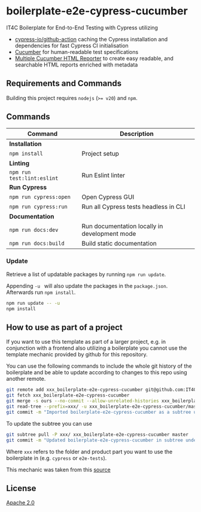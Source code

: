 # boilerplate-e2e-cypress-cucumber

IT4C Boilerplate for End-to-End Testing with Cypress utilizing
* [cypress-io/github-action](https://github.com/marketplace/actions/cypress-io) caching the Cypress installation and dependencies for fast Cypress CI initialisation
* [Cucumber](https://cucumber.io/docs/gherkin/reference/) for human-readable test specifications
* [Multiple Cucumber HTML Reporter](https://github.com/WasiqB/multiple-cucumber-html-reporter/tree/main) to create easy readable, and searchable HTML reports enriched with metadata

## Requirements and Commands

Building this project requires `nodejs` (`>= v20`) and `npm`.


## Commands

| Command                    | Description                                   |
|----------------------------|-----------------------------------------------|
| **Installation**           |                                               |
| `npm install`              | Project setup                                 |
| **Linting**                |                                               |
| `npm run test:lint:eslint` | Run Eslint linter                             |
| **Run Cypress**            |                                               |
| `npm run cypress:open`     | Open Cypress GUI                              |
| `npm run cypress:run`      | Run all Cypress tests headless in CLI         |
| **Documentation**          |                                               |
| `npm run docs:dev`         | Run documentation locally in development mode |
| `npm run docs:build`       | Build static documentation                    |


### Update

Retrieve a list of updatable packages by running `npm run update`.

Appending `-u ` will also update the packages in the `package.json`.
Afterwards run `npm install`.

```bash
npm run update -- -u
npm install
```


## How to use as part of a project

If you want to use this template as part of a larger project, e.g. in conjunction with a frontend also utilizing a boilerplate you cannot use the template mechanic provided by github for this repository.

You can use the following commands to include the whole git history of the boilerplate and be able to update according to changes to this repo using another remote.

```bash
git remote add xxx_boilerplate-e2e-cypress-cucumber git@github.com:IT4Change/boilerplate-backend.git
git fetch xxx_boilerplate-e2e-cypress-cucumber
git merge -s ours --no-commit --allow-unrelated-histories xxx_boilerplate-e2e-cypress-cucumber/master
git read-tree --prefix=xxx/ -u xxx_boilerplate-e2e-cypress-cucumber/master
git commit -m "Imported boilerplate-e2e-cypress-cucumber as a subtree under xxx/."
```

To update the subtree you can use

```bash
git subtree pull -P xxx/ xxx_boilerplate-e2e-cypress-cucumber master
git commit -m "Updated boilerplate-e2e-cypress-cucumber in subtree under xxx/."
```

Where `xxx` refers to the folder and product part you want to use the boilerplate in (e.g. `cypress` or `e2e-tests`).

This mechanic was taken from this [source](https://stackoverflow.com/questions/1683531/how-to-import-existing-git-repository-into-another/8396318#8396318)

## License

[Apache 2.0](./LICENSE)
